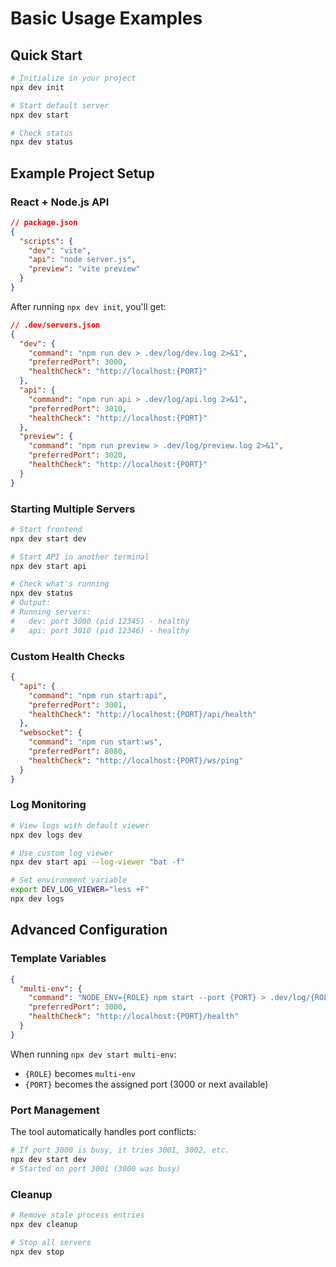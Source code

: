 # Basic Usage Examples

## Quick Start

```bash
# Initialize in your project
npx dev init

# Start default server
npx dev start

# Check status
npx dev status
```

## Example Project Setup

### React + Node.js API

```json
// package.json
{
  "scripts": {
    "dev": "vite",
    "api": "node server.js",
    "preview": "vite preview"
  }
}
```

After running `npx dev init`, you'll get:

```json
// .dev/servers.json
{
  "dev": {
    "command": "npm run dev > .dev/log/dev.log 2>&1",
    "preferredPort": 3000,
    "healthCheck": "http://localhost:{PORT}"
  },
  "api": {
    "command": "npm run api > .dev/log/api.log 2>&1",
    "preferredPort": 3010,
    "healthCheck": "http://localhost:{PORT}"
  },
  "preview": {
    "command": "npm run preview > .dev/log/preview.log 2>&1",
    "preferredPort": 3020,
    "healthCheck": "http://localhost:{PORT}"
  }
}
```

### Starting Multiple Servers

```bash
# Start frontend
npx dev start dev

# Start API in another terminal
npx dev start api

# Check what's running
npx dev status
# Output:
# Running servers:
#   dev: port 3000 (pid 12345) - healthy
#   api: port 3010 (pid 12346) - healthy
```

### Custom Health Checks

```json
{
  "api": {
    "command": "npm run start:api",
    "preferredPort": 3001,
    "healthCheck": "http://localhost:{PORT}/api/health"
  },
  "websocket": {
    "command": "npm run start:ws",
    "preferredPort": 8080,
    "healthCheck": "http://localhost:{PORT}/ws/ping"
  }
}
```

### Log Monitoring

```bash
# View logs with default viewer
npx dev logs dev

# Use custom log viewer
npx dev start api --log-viewer "bat -f"

# Set environment variable
export DEV_LOG_VIEWER="less +F"
npx dev logs
```

## Advanced Configuration

### Template Variables

```json
{
  "multi-env": {
    "command": "NODE_ENV={ROLE} npm start --port {PORT} > .dev/log/{ROLE}.log 2>&1",
    "preferredPort": 3000,
    "healthCheck": "http://localhost:{PORT}/health"
  }
}
```

When running `npx dev start multi-env`:
- `{ROLE}` becomes `multi-env`
- `{PORT}` becomes the assigned port (3000 or next available)

### Port Management

The tool automatically handles port conflicts:

```bash
# If port 3000 is busy, it tries 3001, 3002, etc.
npx dev start dev
# Started on port 3001 (3000 was busy)
```

### Cleanup

```bash
# Remove stale process entries
npx dev cleanup

# Stop all servers
npx dev stop
```